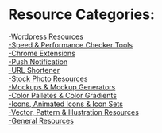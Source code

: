 # Resource Categories:
[-Wordpress Resources](https://rs-navid.github.io/Web-Design-Resources/wordpress) <br>
[-Speed & Performance Checker Tools](https://rs-navid.github.io/Web-Design-Resources/speed-checker-tools) <br>
[-Chrome Extensions](https://rs-navid.github.io/Web-Design-Resources/chrome-extensions) <br>
[-Push Notification](https://rs-navid.github.io/Web-Design-Resources/push-notification) <br>
[-URL Shortener](https://rs-navid.github.io/Web-Design-Resources/url-shortener) <br>
[-Stock Photo Resources](https://rs-navid.github.io/Web-Design-Resources/stock-photo-resources) <br>
[-Mockups & Mockup Generators](https://rs-navid.github.io/Web-Design-Resources/mockup) <br>
[-Color Palletes & Color Gradients](https://rs-navid.github.io/Web-Design-Resources/colors-gradients) <br>
[-Icons, Animated Icons & Icon Sets](https://rs-navid.github.io/Web-Design-Resources/icons) <br>
[-Vector, Pattern & Illustration Resources](https://rs-navid.github.io/Web-Design-Resources/graphic-resources) <br>
[-General Resources](https://rs-navid.github.io/Web-Design-Resources/assets) 

